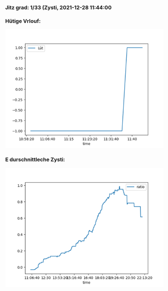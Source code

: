 ### Jitz grad: 1/33 (Zysti, 2021-12-28 11:44:00

### Hütige Vrlouf:
![Graph](Today.png)

### E durschnittleche Zysti:
![Graph](Zysti.png)